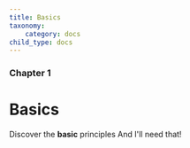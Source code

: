 ```yaml
---
title: Basics
taxonomy:
    category: docs
child_type: docs
---
```


### Chapter 1

# Basics

Discover the **basic** principles
And I'll need that!
